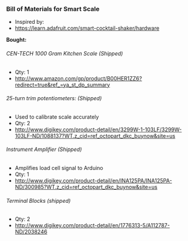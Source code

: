 ### Bill of Materials for Smart Scale
- Inspired by:
- https://learn.adafruit.com/smart-cocktail-shaker/hardware

**Bought:**

###### CEN-TECH 1000 Gram Kitchen Scale (Shipped) 
- Qty: 1 
- http://www.amazon.com/gp/product/B00HER1ZZ6?redirect=true&ref_=ya_st_dp_summary

###### 25-turn trim potentiometers: (Shipped)
- Used to calibrate scale accurately
- Qty: 2 
- http://www.digikey.com/product-detail/en/3299W-1-103LF/3299W-103LF-ND/1088137?WT.z_cid=ref_octopart_dkc_buynow&site=us

###### Instrument Amplifier (Shipped)
- Amplifies load cell signal to Arduino
- Qty: 1
- http://www.digikey.com/product-detail/en/INA125PA/INA125PA-ND/300985?WT.z_cid=ref_octopart_dkc_buynow&site=us

###### Terminal Blocks (shipped)
- Qty: 2
- http://www.digikey.com/product-detail/en/1776313-5/A112787-ND/2038246




